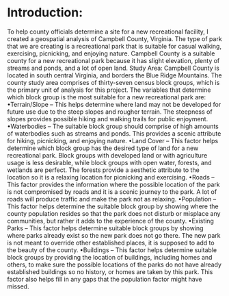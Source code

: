 # Introduction:
To help county officials determine a site for a new recreational facility, I created a geospatial analysis of Campbell County, Virginia. The type of park that we are creating is a recreational park that is suitable for casual walking, exercising, picnicking, and enjoying nature. Campbell County is a suitable county for a new recreational park because it has slight elevation, plenty of streams and ponds, and a lot of open land.
Study Area:
Campbell County is located in south central Virginia, and borders the Blue Ridge Mountains. The county study area comprises of thirty-seven census block groups, which is the primary unit of analysis for this project. The variables that determine which block group is the most suitable for a new recreational park are: 
•Terrain/Slope – This helps determine where land may not be developed for future use due to the steep slopes and rougher terrain. The steepness of slopes provides possible hiking and walking trails for public enjoyment. 
•Waterbodies – The suitable block group should comprise of high amounts of waterbodies such as streams and ponds. This provides a scenic attribute for hiking, picnicking, and enjoying nature. 
•Land Cover – This factor helps determine which block group has the desired type of land for a new recreational park. Block groups with developed land or with agriculture usage is less desirable, while block groups with open water, forests, and wetlands are perfect. The forests provide a aesthetic attribute to the location so it is a relaxing location for picnicking and exercising. 
•Roads – This factor provides the information where the possible location of the park is not compromised by roads and it is a scenic journey to the park. A lot of roads will produce traffic and make the park not as relaxing.
•Population – This factor helps determine the suitable block group by showing where the county population resides so that the park does not disturb or misplace any communities, but rather it adds to the experience of the county. 
•Existing Parks – This factor helps determine suitable block groups by showing where parks already exist so the new park does not go there. The new park is not meant to override other established places, it is supposed to add to the beauty of the county. 
•Buildings – This factor helps determine suitable block groups by providing the location of buildings, including homes and others, to make sure the possible locations of the parks do not have already established buildings so no history, or homes are taken by this park. This factor also helps fill in any gaps that the population factor might have missed.

